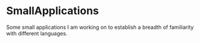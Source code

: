 # SmallApplications
Some small applications I am working on to establish a breadth of familiarity with different languages.
